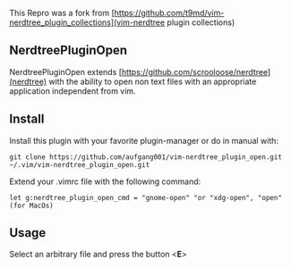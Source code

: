 This Repro was a fork from [https://github.com/t9md/vim-nerdtree_plugin_collections](vim-nerdtree plugin collections)

## NerdtreePluginOpen
NerdtreePluginOpen extends [https://github.com/scrooloose/nerdtree](nerdtree) with the ability to open non text files with an appropriate application independent from vim.

## Install
Install this plugin with your favorite plugin-manager or do in manual with:
    
    git clone https://github.com/aufgang001/vim-nerdtree_plugin_open.git  ~/.vim/vim-nerdtree_plugin_open.git

Extend your .vimrc file with the following command:

    let g:nerdtree_plugin_open_cmd = "gnome-open" "or "xdg-open", "open" (for MacOs)

## Usage
Select an arbitrary file and press the button <**E**>      


